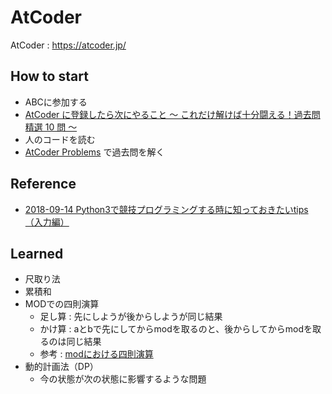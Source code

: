 # AtCoder
AtCoder : https://atcoder.jp/

## How to start
* ABCに参加する
* [AtCoder に登録したら次にやること ～ これだけ解けば十分闘える！過去問精選 10 問 ～](https://qiita.com/drken/items/fd4e5e3630d0f5859067#5-%E9%81%8E%E5%8E%BB%E5%95%8F%E7%B2%BE%E9%81%B8-10-%E5%95%8F)
* 人のコードを読む
* [AtCoder Problems](https://kenkoooo.com/atcoder/) で過去問を解く

## Reference
* [2018-09-14 Python3で競技プログラミングする時に知っておきたいtips（入力編）](https://qiita.com/kyuna/items/8ee8916c2f4e36321a1c)

## Learned 
* 尺取り法
* 累積和
* MODでの四則演算
   * 足し算 : 先にしようが後からしようが同じ結果
   * かけ算 : aとbで先にしてからmodを取るのと、後からしてからmodを取るのは同じ結果
   * 参考 : [modにおける四則演算](https://ttrsq.exblog.jp/24409121/) 
* 動的計画法（DP）
    * 今の状態が次の状態に影響するような問題
